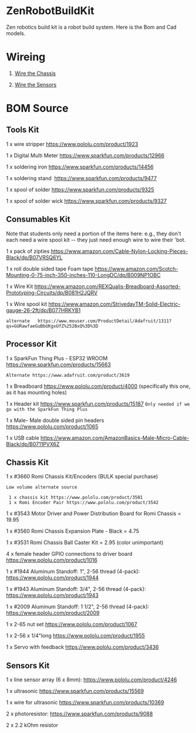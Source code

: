 ﻿# ZenRobotBuildKit

Zen robotics build kit is a robot build system. Here is the Bom and Cad models.

# Wireing

1) [Wire the Chassis](Esp32RomiWireing.md)

1) [Wire the Sensors](wireSensors.md)

# BOM Source

## Tools Kit
  
  1 x wire stripper https://www.pololu.com/product/1923
  
  1 x Digital Multi Meter https://www.sparkfun.com/products/12966
  
  1 x soldering iron  https://www.sparkfun.com/products/14456
  
  1 x soldering stand  https://www.sparkfun.com/products/9477
  
  1 x spool of solder https://www.sparkfun.com/products/9325
  
  1 x spool of solder wick https://www.sparkfun.com/products/9327
  

## Consumables Kit

  Note that students only need a portion of the items here: e.g., they don't each need a wire spool kit -- they just need enough wire to wire their 'bot.

  1 x pack of zipties https://www.amazon.com/Cable-Nylon-Locking-Pieces-Black/dp/B07VRSQ6YL
  
  1 x roll double sided tape Foam tape https://www.amazon.com/Scotch-Mounting-0-75-inch-350-inches-110-LongDC/dp/B009NP1OBC
  
  1 x Wire Kit https://www.amazon.com/REXQualis-Breadboard-Assorted-Prototyping-Circuits/dp/B081H2JQRV
  
  1 x Wire spool kit https://www.amazon.com/StrivedayTM-Solid-Electric-gauge-26-2ft/dp/B077HRKYB1
  
  ```alternate   https://www.mouser.com/ProductDetail/Adafruit/1311?qs=GURawfaeGuBbUKgxUfZ%252BxQ%3D%3D```



## Processor Kit

  1 x SparkFun Thing Plus - ESP32 WROOM https://www.sparkfun.com/products/15663
  
```Alternate https://www.adafruit.com/product/3619 ```
  
  1 x Breadboard https://www.pololu.com/product/4000 (specifically this one, as it has mounting holes)
  
  1 x Header kit https://www.sparkfun.com/products/15187
  ```Only needed if we go with the SparkFun Thing Plus```
  
  1 x Male- Male double sided pin headers https://www.pololu.com/product/1065
  
  1 x USB cable https://www.amazon.com/AmazonBasics-Male-Micro-Cable-Black/dp/B0711PVX6Z

## Chassis Kit

  1 x #3660 Romi Chassis Kit/Encoders (BULK special purchase)
  ```
  Low volume alternate source 
  
   1 x chassis kit https://www.pololu.com/product/3501
   1 x Romi Encoder Pair https://www.pololu.com/product/3542
  
  ```

  1 x #3543 Motor Driver and Power Distribution Board for Romi Chassis = 19.95
  
  1 x #3560 Romi Chassis Expansion Plate - Black = 4.75
  
  1 x #3531 Romi Chassis Ball Caster Kit = 2.95 (color unimportant)
  
  4 x female header GPIO connections to driver board https://www.pololu.com/product/1016 
  
  1 x #1944 Aluminum Standoff: 1", 2-56 thread (4-pack): https://www.pololu.com/product/1944
  
  1 x #1943 Aluminum Standoff: 3/4", 2-56 thread (4-pack): https://www.pololu.com/product/1943

  1 x #2009 Aluminum Standoff: 1 1/2", 2-56 thread (4-pack): https://www.pololu.com/product/2009
  
  1 x 2-65 nut set https://www.pololu.com/product/1067
  
  1 x 2-56 x 1/4"long https://www.pololu.com/product/1955   

  1 x Servo with feedback https://www.pololu.com/product/3436
  
## Sensors Kit
  
  1 x line sensor array (6 x 8mm): https://www.pololu.com/product/4246
  
  1 x ultrasonic https://www.sparkfun.com/products/15569 
  
  1 x wire for ultrasonic https://www.sparkfun.com/products/10369

  2 x photoresistor: https://www.sparkfun.com/products/9088
  
  2 x 2.2 kOhm resistor
    
